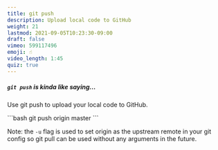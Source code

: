 ```yaml
---
title: git push
description: Upload local code to GitHub
weight: 21
lastmod: 2021-09-05T10:23:30-09:00
draft: false
vimeo: 599117496
emoji: ☝️
video_length: 1:45
quiz: true
---
```


<quiz-modal options="upload:download:login:ping" answer="upload" prize="9">
  <h5><code>git push</code> is kinda like saying...</h5>
</quiz-modal>

Use git push to upload your local code to GitHub.

<File name="command line">
  <Terminal />
</File>
```bash
git push origin master
```

Note: the `-u` flag is used to set origin as the upstream remote in your git config so git pull can be used without any arguments in the future.
